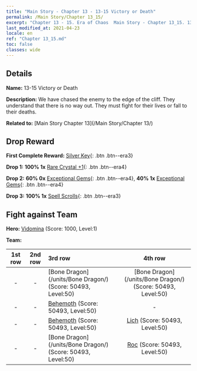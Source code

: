 ```yaml
---
title: "Main Story - Chapter 13 - 13-15 Victory or Death"
permalink: /Main Story/Chapter 13_15/
excerpt: "Chapter 13 - 15. Era of Chaos  Main Story - Chapter 13_15. 13-15 Victory or Death"
last_modified_at: 2021-04-23
locale: en
ref: "Chapter 13_15.md"
toc: false
classes: wide
---
```


## Details

 **Name:** 13-15 Victory or Death

 **Description:** We have chased the enemy to the edge of the cliff. They understand that there is no way out. They must fight for their lives or fall to their deaths.

 **Related to:** [Main Story Chapter 13](/Main Story/Chapter 13/)

## Drop Reward

 **First Complete Reward:** [Silver Key](/Items/con_693/){: .btn .btn--era3}

 **Drop 1:** **100% 1x** [Rare Crystal +1](/Items/mat_45/){: .btn .btn--era4}

 **Drop 2:** **60% 0x** [Exceptional Gems](/Items/mat_37/){: .btn .btn--era4}, **40% 1x** [Exceptional Gems](/Items/mat_37/){: .btn .btn--era4}

 **Drop 3:** **100% 1x** [Spell Scrolls](/Items/con_694/){: .btn .btn--era3}


## Fight against Team
 **Hero:** [Vidomina](/heroes/Vidomina/) (Score: 1000, Level:1)

 **Team:**


  | 1st row | 2nd row | 3rd row | 4th row |
  |:----:|:----:|:----|:----:|
  | - | - | [Bone Dragon](/units/Bone Dragon/) (Score: 50493, Level:50)  | [Bone Dragon](/units/Bone Dragon/) (Score: 50493, Level:50)  |
  | - | - | [Behemoth](/units/Behemoth/) (Score: 50493, Level:50)  | - |
  | - | - | [Behemoth](/units/Behemoth/) (Score: 50493, Level:50)  | [Lich](/units/Lich/) (Score: 50493, Level:50)  |
  | - | - | [Bone Dragon](/units/Bone Dragon/) (Score: 50493, Level:50)  | [Roc](/units/Roc/) (Score: 50493, Level:50)  |


